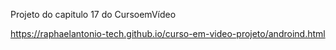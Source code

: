 Projeto do capitulo 17 do CursoemVídeo

https://raphaelantonio-tech.github.io/curso-em-video-projeto/androind.html
